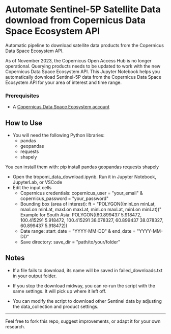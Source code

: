 # Automate Sentinel-5P Satellite Data download from Copernicus Data Space Ecosystem API
Automatic pipeline to download satellite data products from the Copernicus Data Space Ecosystem API.

As of November 2023, the Copernicus Open Access Hub is no longer operational. Querying products needs to be updated to work with the new Copernicus Data Space Ecosystem API. 
This Jupyter Notebook helps you automatically download Sentinel-5P data from the Copernicus Data Space Ecosystem API for your area of interest and time range.

### Prerequisites
- A [Copernicus Data Space Ecosystem account](https://identity.dataspace.copernicus.eu/auth/realms/CDSE/protocol/openid-connect/auth?client_id=account-console&redirect_uri=https%3A%2F%2Fidentity.dataspace.copernicus.eu%2Fauth%2Frealms%2FCDSE%2Faccount%2F%23%2Fpersonal-info&state=429ad7b1-20eb-4d43-97ad-3d2f4f5c30df&response_mode=fragment&response_type=code&scope=openid&nonce=389a47fd-8799-496c-8a93-60d427180edc&code_challenge=aq-4zNXzwYqxWCAdbsOb8dbct55FCaIACWLO7gFY3J4&code_challenge_method=S256)

## How to Use 
- You will need the following Python libraries:
   - pandas
   - geopandas
   - requests
   - shapely
 
You can install them with: 
pip install pandas geopandas requests shapely

- Open the tropomi_data_download.ipynb. Run it in Jupyter Notebook, JupyterLab, or VSCode
- Edit the input cells
   - Copernicus credentials: copernicus_user = "your_email"   & copernicus_password = "your_password"
   - Bounding box (area of interest): ft = "POLYGON((minLon minLat, maxLon minLat, maxLon maxLat, minLon maxLat, minLon minLat))"
     Example for South Asia: POLYGON((60.899437 5.918472, 100.415291 5.918472, 100.415291 38.078327, 60.899437 38.078327, 60.899437 5.918472))
   - Date range:   start_date = "YYYY-MM-DD"  &  end_date = "YYYY-MM-DD"
   - Save directory: save_dir = "path/to/your/folder"
 
## Notes 

- If a file fails to download, its name will be saved in failed_downloads.txt in your output folder.

- If you stop the download midway, you can re-run the script with the same settings. It will pick up where it left off.

- You can modify the script to download other Sentinel data by adjusting the data_collection and product settings.

---

Feel free to fork this repo, suggest improvements, or adapt it for your own research.
  
